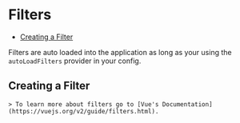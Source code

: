 # Filters

* [Creating a Filter](#creating-a-filter)

Filters are auto loaded into the application as long as your using the `autoLoadFilters` provider in your config.

<a name="creating-a-filter"></a>

## Creating a Filter

    > To learn more about filters go to [Vue's Documentation](https://vuejs.org/v2/guide/filters.html).
